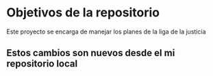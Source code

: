 # Objetivos de la repositorio

Este proyecto se encarga de manejar los planes de la liga de la justicia


## Estos cambios son nuevos desde el mi repositorio local

